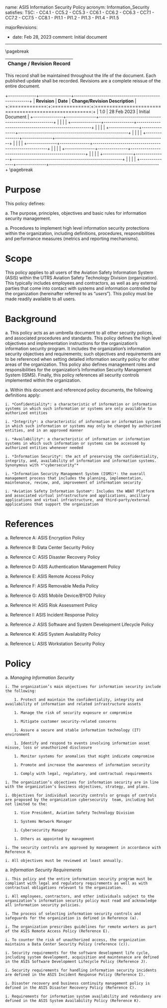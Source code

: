 name: ASIS Information Security Policy
acronym: Information_Security
satisfies:
  TSC:
    - CC4.1
    - CC5.2
    - CC5.3
    - CC6.1
    - CC6.2
    - CC6.3
    - CC7.1
    - CC7.2
    - CC7.5
    - CC8.1
    - PI1.1
    - PI1.2
    - PI1.3
    - PI1.4
    - PI1.5
    
majorRevisions:
  - date: Feb 28, 2023
    comment: Initial document
---

\pagebreak

|**Change / Revision Record**|
|    :----:   |

This record shall be maintained throughout the life of the document. Each published update shall be recorded. Revisions are a complete reissue of the entire document. 

+--------------+----------------+-------------------------------------------------------+
| **Revision**  |   **Date**    | **Change/Revision Description**                       |
+:=============:+:=============:+:=====================================================:+
|       1.0     | 28 Feb 2023   | Initial Document                                      |
+---------------+---------------+-------------------------------------------------------+
|               |               |                                                       |
+---------------+---------------+-------------------------------------------------------+
|               |               |                                                       |
+---------------+---------------+-------------------------------------------------------+
|               |               |                                                       |
+---------------+---------------+-------------------------------------------------------+
|               |               |                                                       |
+---------------+---------------+-------------------------------------------------------+
|               |               |                                                       |
+---------------+---------------+-------------------------------------------------------+
|               |               |                                                       |
+---------------+---------------+-------------------------------------------------------+
|               |               |                                                       |
+---------------+---------------+-------------------------------------------------------+
\pagebreak

# Purpose

This policy defines:

a. The purpose, principles, objectives and basic rules for information security management.

a. Procedures to implement high level information security protections within the organization, including definitions, procedures, responsibilities and performance measures (metrics and reporting mechanisms).

# Scope

This policy applies to all users of the Aviation Safety Information System (ASIS) within the UTRS Aviation Safety Technology Division (organization). This typically includes employees and contractors, as well as any external parties that come into contact with systems and information controlled by the organization (hereinafter referred to as “*users*”). This policy must be made readily available to all users.

# Background

a. This policy acts as an umbrella document to all other security polices, and associated procedures and standards. This policy defines the high level objectives and implementation instructions for the organization’s information security program. It includes the organization’s information security objectives and requirements; such objectives and requirements are to be referenced when setting detailed information security policy for other areas of the organization. This policy also defines management roles and responsibilities for the organization’s Information Security Management System (ISMS). Finally, this policy references all security controls implemented within the organization.

a. Within this document and referenced policy documents, the following definitions apply:

    i. *Confidentiality*: a characteristic of information or information systems in which such information or systems are only available to authorized entities

    i. *Integrity*: a characteristic of information or information systems in which such information or systems may only be changed by authorized entities, and in an approved manner

    i. *Availability*: a characteristic of information or information systems in which such information or systems can be accessed by authorized entities whenever needed

    i. *Information Security*: the act of preserving the confidentiality, integrity, and, availability of information and information systems. Synonymous with *"cybersecurity"*

    i. *Information Security Management System (ISMS)*: the overall management process that includes the planning, implementation, maintenance, review, and, improvement of information security

    i. *Aviation Safety Information System*: Includes the WBAT Platform and associated virtual infrastructure and applications, ancillary applications and virtual infrastructure, and third-party/external applications that support the organization

# References

a. Reference A: ASIS Encryption Policy

a. Reference B: Data Center Security Policy

a. Reference C: ASIS Disaster Recovery Policy

a. Reference D: ASIS Authentication Management Policy

a. Reference E: ASIS Remote Access Policy

a. Reference F: ASIS Removable Media Policy

a. Reference G: ASIS Mobile Device/BYOD Policy

a. Reference H: ASIS Risk Assessment Policy

a. Reference I: ASIS Incident Response Policy

a. Reference J: ASIS Software and System Development Lifecycle Policy

a. Reference K: ASIS System Availability Policy

a. Reference L: ASIS Workstation Security Policy 

# Policy

a. *Managing Information Security*

    i. The organization’s main objectives for information security include the following:

        1. Protect and maintain the confidentiality, integrity and availability of information and related infrastructure assets

        1. Manage the risk of security exposure or compromise

        1. Mitigate customer security-related concerns

        1. Assure a secure and stable information technology (IT) environment

        1. Identify and respond to events involving information asset misuse, loss or unauthorized disclosure

        1. Monitor systems for anomalies that might indicate compromise

        1. Promote and increase the awareness of information security 

        1. Comply with legal, regulatory, and contractual requirements

    i. The organization’s objectives for information security are in line with the organization’s business objectives, strategy, and plans.

    i. Objectives for individual security controls or groups of controls are proposed by the organization cybersecurity  team, including but not limited to the:

        1. Vice President, Aviation Safety Technology Division

        1. Systems Network Manager

        1. Cybersecurity Manager

        1. Others as appointed by management

    i. The security controls are approved by management in accordance with Reference H.

    i. All objectives must be reviewed at least annually.

a. *Information Security Requirements* 

    i. This policy and the entire information security program must be compliant with legal and regulatory requirements as well as with contractual obligations relevant to the organization.

    i. All employees, contractors, and other individuals subject to the organization’s information security policy must read and acknowledge all information security policies.

    i. The process of selecting information security controls and safeguards for the organization is defined in Reference (a).

    i. The organization prescribes guidelines for remote workers as part of the ASIS Remote Access Policy (Reference E).

    i. To counter the risk of unauthorized access, the organization maintains a Data Center Security Policy (reference (c)).

    i. Security requirements for the software development life cycle, including system development, acquisition and maintenance are defined in the ASIS Software Development Lifecycle Policy (Reference J).

    i. Security requirements for handling information security incidents are defined in the ASIS Incident Response Policy (Reference I).

    i. Disaster recovery and business continuity management policy is defined in the ASIS Disaster Recovery Policy (Reference C).

    i. Requirements for information system availability and redundancy are defined in the ASIS System Availability Policy (Reference K).
